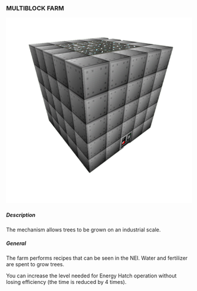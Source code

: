 ### MULTIBLOCK FARM

![LOGO](media/gregtech/FARM.png)

##### Description

The mechanism allows trees to be grown on an industrial scale.

##### General

The farm performs recipes that can be seen in the NEI. Water and fertilizer are spent to grow trees.

You can increase the level needed for Energy Hatch operation without losing efficiency (the time is reduced by 4 times).
